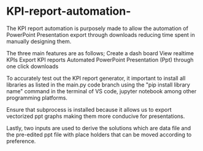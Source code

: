 # KPI-report-automation-
The KPI report automation is purposely made to allow the automation of PowerPoint Presentation export through downloads reducing time spent in manually designing them. 

The three main features are as follows;
Create a dash board
View realtime KPIs 
Export KPI reports
Automated PowerPoint Presentation (Ppt) through one click downloads

To accurately test out the KPI report generator, it important to install all libraries as listed in the main.py code branch using the "pip install library name" command in the terminal of VS code, jupyter notebook among other programming platforms. 

Ensure that subprocess is installed because it allows us to export vectorized ppt graphs making them more conducive for presentations.

Lastly, two inputs are used to derive the solutions which are data file and the pre-edited ppt file with place holders that can be moved according to preference. 